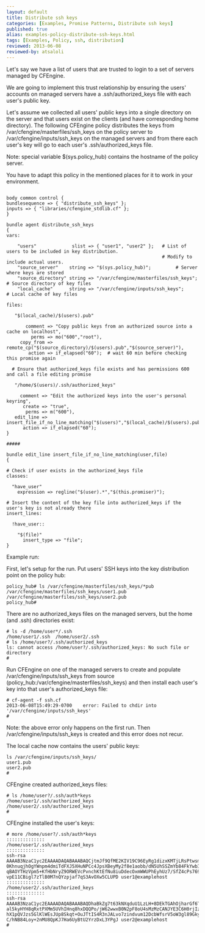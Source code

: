 ```yaml
---
layout: default
title: Distribute ssh keys
categories: [Examples, Promise Patterns, Distribute ssh keys]
published: true
alias: examples-policy-distribute-ssh-keys.html
tags: [Examples, Policy, ssh, distribution]
reviewed: 2013-06-08
reviewed-by: atsaloli
---
```


Let's say we have a list of users that are trusted
to login to a set of servers managed by CFEngine.

We are going to implement this trust relationship
by ensuring the users' accounts on managed servers
have a .ssh/authorized_keys file with each user's
public key.

Let's assume we collected all users' public keys
into a single directory on the server and that
users exist on the clients (and have corresponding
home directory).  The following CFEngine policy
distributes the keys from /var/cfengine/masterfiles/ssh_keys
on the policy server to /var/cfengine/inputs/ssh_keys
on the managed servers and from there each user's
key will go to each user's .ssh/authorized_keys file.

Note: special variable $(sys.policy_hub) contains
the hostname of the policy server.


You have to adapt this policy in the mentioned places for it to work in your environment.

```cf3

body common control {
bundlesequence => { "distribute_ssh_keys" };
inputs => { "libraries/cfengine_stdlib.cf" };
}

bundle agent distribute_ssh_keys
{
vars:

    "users"             slist => { "user1", "user2" };   # List of users to be included in key distribution.
                                                         # Modify to include actual users.
    "source_server"    string => "$(sys.policy_hub)";         # Server where keys are stored
    "source_directory" string => "/var/cfengine/masterfiles/ssh_keys"; # Source directory of key files
    "local_cache"      string => "/var/cfengine/inputs/ssh_keys";      # Local cache of key files

files:

   "$(local_cache)/$(users).pub"

       comment => "Copy public keys from an authorized source into a cache on localhost",
         perms => mo("600","root"),
     copy_from => remote_cp("$(source_directory)/$(users).pub","$(source_server)"),
        action => if_elapsed("60");  # wait 60 min before checking this promise again

  # Ensure that authorized_keys file exists and has permissions 600 and call a file editing promise

   "/home/$(users)/.ssh/authorized_keys"

     comment => "Edit the authorized keys into the user's personal keyring",
      create => "true",
       perms => m("600"),
   edit_line => insert_file_if_no_line_matching("$(users)","$(local_cache)/$(users).pub"),
      action => if_elapsed("60"); 
}

#####

bundle edit_line insert_file_if_no_line_matching(user,file)
{

# Check if user exists in the authorized_keys file
classes:

  "have_user"
    expression => regline("$(user).*","$(this.promiser)");

# Insert the content of the key file into authorized_keys if the user's key is not already there
insert_lines:

  !have_user::

    "$(file)"
      insert_type => "file";
}
```

Example run:

First, let's setup for the run. Put users' SSH keys into the key distribution point on the policy hub:

```
policy_hub# ls /var/cfengine/masterfiles/ssh_keys/*pub 
/var/cfengine/masterfiles/ssh_keys/user1.pub  /var/cfengine/masterfiles/ssh_keys/user2.pub
policy_hub# 
```

There are no authorized_keys files on the managed servers, but the home (and .ssh) directories exist:

```
# ls -d /home/user*/.ssh
/home/user1/.ssh  /home/user2/.ssh
# ls /home/user?/.ssh/authorized_keys  
ls: cannot access /home/user?/.ssh/authorized_keys: No such file or directory
#
```

Run CFEngine on one of the managed servers to create
and populate /var/cfengine/inputs/ssh_keys from source
(policy_hub:/var/cfengine/masterfiles/ssh_keys)
and then install each user's key into that user's
authorized_keys file:

```
# cf-agent -f ssh.cf
2013-06-08T15:49:29-0700    error: Failed to chdir into '/var/cfengine/inputs/ssh_keys'
#
```
Note: the above error only happens on the first run.  Then /var/cfengine/inputs/ssh_keys
is created and this error does not recur.

The local cache now contains the users' public keys:

```
ls /var/cfengine/inputs/ssh_keys/
user1.pub
user2.pub
#
```

CFEngine created authorized_keys files:

```
# ls /home/user?/.ssh/auth*keys
/home/user1/.ssh/authorized_keys
/home/user2/.ssh/authorized_keys
#
```

CFEngine installed the user's keys:

```
# more /home/user?/.ssh/auth*keys
::::::::::::::
/home/user1/.ssh/authorized_keys
::::::::::::::
ssh-rsa AAAAB3NzaC1yc2EAAAADAQABAAABAQCjtmJf9QfME2KIV19C96EyRg1dizxKMTjLRsPtwsmC2fRyA3fRFvpUVKApigDTNxF5nDqfgGtY9
0KhnuqjhOgYWnpm4dmiTdFXJ5XHuNPCc4JpsXBeyMy2f8e1aobb/dN5UhSSZmYb84FkYwbI/EkxJ46CmmOpOi6C5AjYfqwzshIGNgJS39hbtsUimc
qBAOYTHzVpm5+KfHbNryZ9ORWEVcPvnchKtEfNu8iuDdecOxmWWUPhEyhUz7/SfZ4cPs7692JcIX2XQCsvsGWS5JPiVXGDPCcLz7WNI2A7rohoC9f
vpE11CBigl7zTlB0M7nQYzpjaf7qS3AvOXw5CLUPD user1@examplehost
::::::::::::::
/home/user2/.ssh/authorized_keys
::::::::::::::
ssh-rsa AAAAB3NzaC1yc2EAAAADAQABAAABAQDhaBkZg7t63kNXqduU1LzLH+8DEkTGAhOjharGf6TMWL9fkWXS+Xjj2iD7KZgT2VBC9Hf8o+HhL
al5kyHYH8qRxtPXMm5UVhIHnq8hxDQQPo/jW62wwxB0N2pF8oU4sMzMzCANJYE3C6H0rjIzgloiCIkBwL21WoFhxZ145z7VoKTEf0ICRk2+xmCc2W
hX1pQVJzs5GlKlWEsJUp8Skqt+OuJTtIS4R3nJALvo7zindvum12DcbWfsrV5oW3gl89GkyDAdi1mWaqBmGX5qF5b19KaP4qdth61foUTR7NyHuCs
C/hNB84Loy+2nMU8QpKJ7Ha6UyBtU2YrzDxL3YPgJ user2@examplehost
#
```
